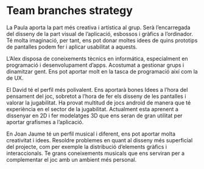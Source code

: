 # Team branches strategy
La Paula aporta la part més creativa i artística al grup. Serà l’encarregada del disseny de la part visual de l’aplicació, esbossos i gràfics a l’ordinador. Té molta imaginació, per tant, ens pot donar moltes idees de quins prototips de pantalles podem fer i aplicar usabilitat a aquests.

L’Alex disposa de coneixements tècnics en informática, especialment en programació i desenvolupament d’apps. Acostumat a gestionar grups i dinamitzar gent. Ens pot aportar molt en la tasca de programació així com la de UX.

El David té el perfil més polivalent. Ens aportarà bones Idees a l’hora del pensament del joc, sobretot a l’hora de fer els disseny de les pantalles i valorar la jugabilitat. Ha provat multitud de jocs android de manera que té experiència en el sector de la jugabilitat. Actualment esta aprenent a dissenyar en 2D i fer modelatges 3D que ens seran de gran utilitat per aportar grafismes a l’aplicació.

En Joan Jaume té un perfil musical i diferent, ens pot aportar molta creativitat i idees. Resoldre problemes en quant al disseny més superficial del projecte, com per exemple la distribució d’elements gràfics i interaccionals. Te grans coneixements musicals que ens serviran per a complementar el joc amb un ambient més personal.

